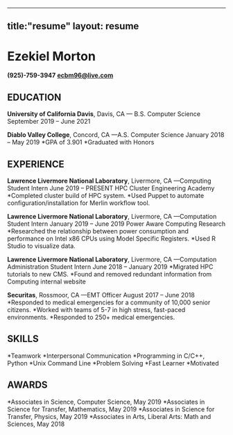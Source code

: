 ----
title:"resume"
layout: resume
----

# Ezekiel Morton
**(925)-759-3947**
**ecbm96@live.com**

## EDUCATION
**University of California Davis**, Davis, CA — B.S. Computer Science
September 2019 – June 2021

**Diablo Valley College**, Concord, CA —A.S. Computer Science
January 2018 – May 2019
*GPA of 3.901
*Graduated with Honors

## EXPERIENCE
**Lawrence Livermore National Laboratory**, Livermore, CA —Computing Student Intern
June 2019 – PRESENT
HPC Cluster Engineering Academy
*Completed cluster build of HPC system.
*Used Puppet to automate configuration/installation for Merlin workflow tool.

**Lawrence Livermore National Laboratory**, Livermore, CA —Computation Student Intern
January 2019 – June 2019
Power Aware Computing Research
*Researched the relationship between power consumption and performance on Intel x86 CPUs using Model Specific Registers.
*Used R Studio to visualize data.

**Lawrence Livermore National Laboratory**, Livermore, CA —Computation Administration Student Intern
June 2018 – January 2019
*Migrated HPC tutorials to new CMS.
*Found and removed redundant information from Computing internal website

**Securitas**, Rossmoor, CA —EMT Officer
August 2017 – June 2018
*Responded to medical emergencies for a community of 10,000 senior citizens.
*Worked with teams of 5-7 in high stress, fast-paced environments.
*Responded to 250+ medical emergencies.

## SKILLS

*Teamwork
*Interpersonal Communication
*Programming in C/C++, Python
*Unix Command Line
*Problem Solving
*Fast Learner
*Motivated

## AWARDS
*Associates in Science, Computer Science, May 2019
*Associates in Science for Transfer, Mathematics, May 2019
*Associates in Science for Transfer, Physics, May 2019
*Associates in Arts, Liberal Arts: Math and Sciences, May 2018
